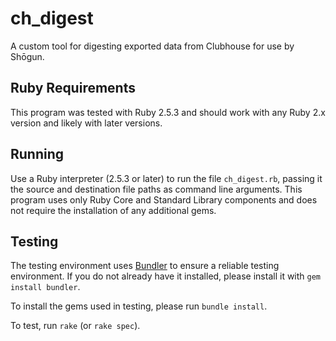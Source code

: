 # ch_digest

A custom tool for digesting exported data from Clubhouse for use by Shōgun.

## Ruby Requirements

This program was tested with Ruby 2.5.3 and should work with any Ruby 2.x version and likely with later versions.

## Running

Use a Ruby interpreter (2.5.3 or later) to run the file `ch_digest.rb`, passing it the source and destination file paths as command line arguments.  This program uses only Ruby Core and Standard Library components and does not require the installation of any additional gems.

## Testing

The testing environment uses [Bundler](https://bundler.io/) to ensure a reliable testing environment.  If you do not already have it installed, please install it with `gem install bundler`.

To install the gems used in testing, please run `bundle install`.

To test, run `rake` (or `rake spec`).
